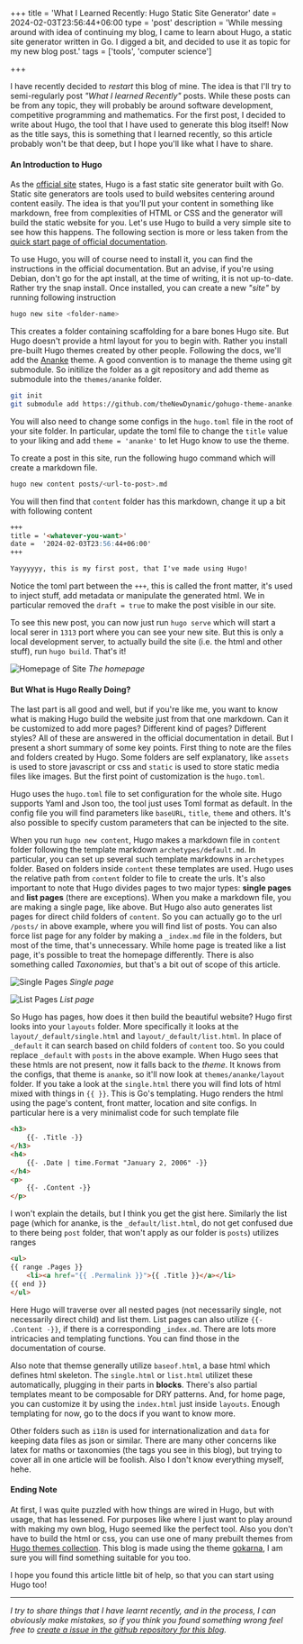 +++
title = 'What I Learned Recently: Hugo Static Site Generator'
date = 2024-02-03T23:56:44+06:00
type = 'post'
description = 'While messing around with idea of continuing my blog, I came to learn about Hugo, a static site generator written in Go. I digged a bit, and decided to use it as topic for my new blog post.'
tags = ['tools', 'computer science']

+++

I have recently decided to *restart* this blog of mine. The idea is that I'll try to semi-regularly post *"What I learned Recently"* posts. While these posts can be from any topic, they will probably be around software development, competitive programming and mathematics. For the first post, I decided to write about Hugo, the tool that I have used to generate this blog itself! Now as the title says, this is something that I learned recently, so this article probably won't be that deep, but I hope you'll like what I have to share.

#### An Introduction to Hugo
As the [official site](https://gohugo.io/) states, Hugo is a fast static site generator built with Go. Static site generators are tools used to build websites centering around content easily. The idea is that you'll put your content in something like markdown, free from complexities of HTML or CSS and the generator will build the static website for you. Let's use Hugo to build a very simple site to see how this happens. The following section is more or less taken from the [quick start page of official documentation](https://gohugo.io/getting-started/quick-start/). 

To use Hugo, you will of course need to install it, you can find the instructions in the official documentation. But an advise, if you're using Debian, don't go for the apt install, at the time of writing, it is not up-to-date. Rather try the snap install. Once installed, you can create a new *"site"* by running following instruction

```bash
hugo new site <folder-name>
```

This creates a folder containing scaffolding for a bare bones Hugo site. But Hugo doesn't provide a html layout for you to begin with. Rather you install pre-built Hugo themes created by other people. Following the docs, we'll add the [Ananke](https://github.com/theNewDynamic/gohugo-theme-ananke) theme. A good convention is to manage the theme using git submodule. So initilize the folder as a git repository and add theme as submodule into the `themes/ananke` folder.

```bash
git init
git submodule add https://github.com/theNewDynamic/gohugo-theme-ananke.git themes/ananke
```

You will also need to change some configs in the `hugo.toml` file in the root of your site folder. In particular, update the toml file to change the `title` value to your liking and add `theme = 'ananke'` to let Hugo know to use the theme. 

To create a post in this site, run the following hugo command which will create a markdown file.

```bash
hugo new content posts/<url-to-post>.md
```

You will then find that `content` folder has this markdown, change it up a bit with following content

```markdown
+++
title = '<whatever-you-want>'
date =  '2024-02-03T23:56:44+06:00'
+++

Yayyyyyy, this is my first post, that I've made using Hugo!
```

Notice the toml part between the `+++`, this is called the front matter, it's used to inject stuff, add metadata or manipulate the generated html. We in particular removed the `draft = true` to make the post visible in our site. 

To see this new post, you can now just run `hugo serve` which will start a local serer in `1313` port where you can see your new site. But this is only a local development server, to actually build the site (i.e. the html and other stuff), run `hugo build`. That's it! 

![Homepage of Site](/images/hugo-site-generator/homepage.png)
*The homepage*

#### But What is Hugo Really Doing?
The last part is all good and well, but if you're like me, you want to know what is making Hugo build the website just from that one markdown. Can it be customized to add more pages? Different kind of pages? Different styles? All of these are answered in the official documentation in detail. But I present a short summary of some key points. First thing to note are the files and folders created by Hugo. Some folders are self explanatory, like `assets` is used to store javascript or css and `static` is used to store static media files like images. But the first point of customization is the `hugo.toml`.

Hugo uses the `hugo.toml` file to set configuration for the whole site. Hugo supports Yaml and Json too, the tool just uses Toml format as default. In the config file you will find parameters like `baseURL`, `title`, `theme` and others. It's also possible to specify custom parameters that can be injected to the site. 

When you run `hugo new content`, Hugo makes a markdown file in `content` folder following the template markdown `archetypes/default.md`. In particular, you can set up several such template markdowns in `archetypes` folder. Based on folders inside `content` these templates are used. Hugo uses the relative path from `content` folder to file to create the urls. It's also important to note that Hugo divides pages to two major types: **single pages** and **list pages** (there are exceptions). When you make a markdown file, you are making a single page, like above. But Hugo also auto generates list pages for direct child folders of `content`. So you can actually go to the url `/posts/` in above example, where you will find list of posts. You can also force list page for any folder by making a `_index.md` file in the folders, but most of the time, that's unnecessary. While home page is treated like a list page, it's possible to treat the homepage differently. There is also something called *Taxonomies*, but that's a bit out of scope of this article.

![Single Pages](/images/hugo-site-generator/singlepage.png)
*Single page*

![List Pages](/images/hugo-site-generator/listpage.png)
*List page*

So Hugo has pages, how does it then build the beautiful website? Hugo first looks into your `layouts` folder. More specifically it looks at the `layout/_default/single.html` and `layout/_default/list.html`. In place of `_default` it can search based on child folders of `content` too. So you could replace `_default` with `posts` in the above example. When Hugo sees that these htmls are not present, now it falls back to the *theme*. It knows from the configs, that theme is `ananke`, so it'll now look at `themes/ananke/layout` folder. If you take a look at the `single.html` there you will find lots of html mixed with things in `{{ }}`. This is Go's templating. Hugo renders the html using the page's content, front matter, location and site configs. In particular here is a very minimalist code for such template file

```html
<h3>
    {{- .Title -}}
</h3>
<h4>
    {{- .Date | time.Format "January 2, 2006" -}}
</h4>
<p>
    {{- .Content -}}
</p>
```

I won't explain the details, but I think you get the gist here. Similarly the list page (which for ananke, is the `_default/list.html`, do not get confused due to there being `post` folder, that won't apply as our folder is `posts`) utilizes ranges

```html
<ul>
{{ range .Pages }}
    <li><a href="{{ .Permalink }}">{{ .Title }}</a></li>
{{ end }}
</ul>
```

Here Hugo will traverse over all nested pages (not necessarily single, not necessarily direct child) and list them. List pages can also utilize `{{- .Content -}}`, if there is a corresponding `_index.md`. There are lots more intricacies and templating functions. You can find those in the documentation of course. 

Also note that themse generally utilize `baseof.html`, a base html which defines html skeleton. The `single.html` or `list.html` utilizet these automatically, plugging in their parts in **blocks**. There's also partial templates meant to be composable for DRY patterns. And, for home page, you can customize it by using the `index.html` just inside `layouts`. Enough templating for now, go to the docs if you want to know more.

Other folders such as `i18n` is used for internationalization and `data` for keeping data files as json or similar. There are many other concerns like latex for maths or taxonomies (the tags you see in this blog), but trying to cover all in one article will be foolish. Also I don't know everything myself, hehe.

#### Ending Note

At first, I was quite puzzled with how things are wired in Hugo, but with usage, that has lessened. For purposes like where I just want to play around with making my own blog, Hugo seemed like the perfect tool. Also you don't have to build the html or css, you can use one of many prebuilt themes from [Hugo themes collection](https://themes.gohugo.io/). This blog is made using the theme [gokarna](https://github.com/526avijitgupta/gokarna), I am sure you will find something suitable for you too. 

I hope you found this article little bit of help, so that you can start using Hugo too!

----
*I try to share things that I have learnt recently, and in the process, I can obviously make mistakes, so if you think you found something wrong feel free to [create a issue in the github repository for this blog](https://github.com/upobir/upobir.github.io/issues/new).*